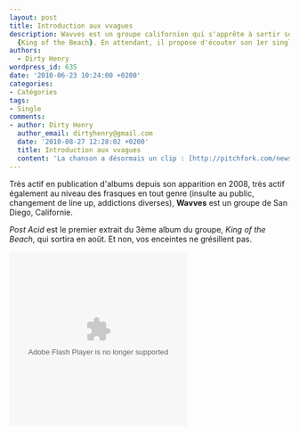 ```yaml
---
layout: post
title: Introduction aux vvagues
description: Wavves est un groupe californien qui s'apprête à sortir son 3ème album,
  {King of the Beach}. En attendant, il propose d'écouter son 1er single.
authors:
  - Dirty Henry
wordpress_id: 635
date: '2010-06-23 10:24:00 +0200'
categories:
- Catégories
tags:
- Single
comments:
- author: Dirty Henry
  author_email: dirtyhenry@gmail.com
  date: '2010-08-27 12:28:02 +0200'
  title: Introduction aux vvagues
  content: 'La chanson a désormais un clip : [http://pitchfork.com/news/39867-video-wavves-post-acid/](http://pitchfork.com/news/39867-video-wavves-post-acid/)'
---
```

Très actif en publication d'albums depuis son apparition en 2008, très actif également au niveau des frasques en tout genre (insulte au public, changement de line up, addictions diverses), __Wavves__ est un groupe de San Diego, Californie.

*Post Acid* est le premier extrait du 3ème album du groupe, *King of the Beach*, qui sortira en août. Et non, vos enceintes ne grésillent pas.

<object classid="clsid:d27cdb6e-ae6d-11cf-96b8-444553540000" id="GLS_mediaPlayer_118_0_Tue Jun 22 12:02:36 GMT+0200 2010" codebase="http://download.macromedia.com/pub/shockwave/cabs/flash/swflash.cab" align="middle" width="320" height="313"><param name="movie" value="http://www.greenlabelsound.com/m/118gLsMdA0" /><param name="quality" value="high" /><param name="bgcolor" value="#000000"><param name="allowFullScreen" value="true" /><param name="allowScriptAccess" value="always" /><embed src="http://www.greenlabelsound.com/m/118gLsMdA0" quality="high" bgcolor="#000000"  name="GLS_mediaPlayer_118_0_Tue Jun 22 12:02:36 GMT+0200 2010" allowscriptaccess="always" allowfullscreen="true" type="application/x-shockwave-flash" pluginspage="http://www.macromedia.com/go/getflashplayer" align="middle" width="320" height="313" /></object>
